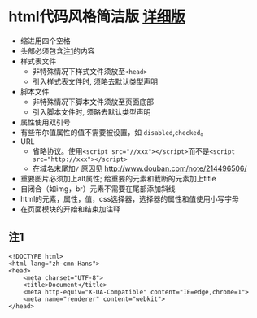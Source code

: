 # html代码风格简洁版 [详细版](html-style.md)
* 缩进用四个空格
* 头部必须包含[注1](#describe)的内容
* 样式表文件
	* 非特殊情况下样式文件须放至`<head>`
	* 引入样式表文件时, 须略去默认类型声明
* 脚本文件
	* 非特殊情况下脚本文件须放至页面底部
	* 引入脚本文件时, 须略去默认类型声明
* 属性使用双引号
* 有些布尔值属性的值不需要被设置，如 `disabled`,`checked`。
* URL
	* 省略协议。使用`<script src="//xxx"></script>`而不是`<script src="http://xxx"></script>`
	* 在域名末尾加`/` 原因见 http://www.douban.com/note/214496506/
* 重要图片必须加上alt属性; 给重要的元素和截断的元素加上title
* 自闭合（如img，br）元素不需要在尾部添加斜线
* html的元素，属性，值，css选择器，选择器的属性和值使用小写字母
* 在页面模块的开始和结束加注释

## <a name="describe">注1</a>
```
<!DOCTYPE html>
<html lang="zh-cmn-Hans">
<head>
	<meta charset="UTF-8">
	<title>Document</title>
	<meta http-equiv="X-UA-Compatible" content="IE=edge,chrome=1">
	<meta name="renderer" content="webkit">
</head>
```

